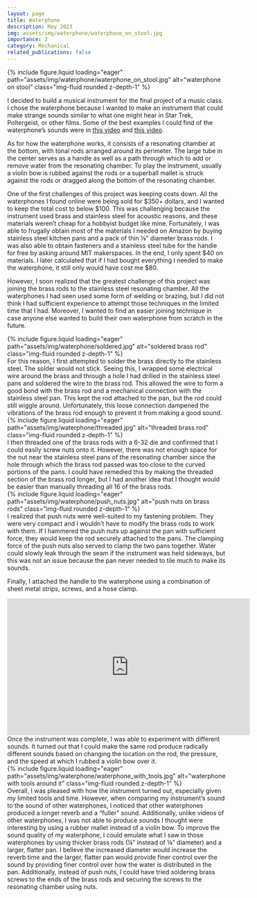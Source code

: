 ```yaml
---
layout: page
title: Waterphone
description: May 2023
img: assets/img/waterphone/waterphone_on_stool.jpg
importance: 2
category: Mechanical
related_publications: false
---
```



<div class="row justify-content-center">
    <div class="col-sm-5">
        {% include figure.liquid loading="eager" path="assets/img/waterphone/waterphone_on_stool.jpg" alt="waterphone on stool" class="img-fluid rounded z-depth-1" %}
    </div>
</div>

I decided to build a musical instrument for the final project of a music class. I chose the waterphone because I wanted to make an instrument that could make strange sounds similar to what one might hear in Star Trek, Poltergeist, or other films. Some of the best examples I could find of the waterphone’s sounds were in [this video](https://www.youtube.com/watch?v=9d1yDCWicf0&ab_channel=LatiDesign1) and [this video](https://www.youtube.com/watch?v=foSJstDFDfg&ab_channel=ToddBarton).

As for how the waterphone works, it consists of a resonating chamber at the bottom, with tonal rods arranged around its perimeter. The large tube in the center serves as a handle as well as a path through which to add or remove water from the resonating chamber. To play the instrument, usually a violin bow is rubbed against the rods or a superball mallet is struck against the rods or dragged along the bottom of the resonating chamber.

One of the first challenges of this project was keeping costs down. All the waterphones I found online were being sold for &#36;350+ dollars, and I wanted to keep the total cost to below &#36;100. This was challenging because the instrument used brass and stainless steel for acoustic reasons, and these materials weren’t cheap for a hobbyist budget like mine. Fortunately, I was able to frugally obtain most of the materials I needed on Amazon by buying stainless steel kitchen pans and a pack of thin ⅛” diameter brass rods. I was also able to obtain fasteners and a stainless steel tube for the handle for free by asking around MIT makerspaces. In the end, I only spent &#36;40 on materials. I later calculated that if I had bought everything I needed to make the waterphone, it still only would have cost me &#36;80. 

However, I soon realized that the greatest challenge of this project was joining the brass rods to the stainless steel resonating chamber. All the waterphones I had seen used some form of welding or brazing, but I did not think I had sufficient experience to attempt those techniques in the limited time that I had. Moreover, I wanted to find an easier joining technique in case anyone else wanted to build their own waterphone from scratch in the future.

<div class="row justify-content-center">
    <div class="col-sm-4 mt-3">
        {% include figure.liquid loading="eager" path="assets/img/waterphone/soldered.jpg" alt="soldered brass rod" class="img-fluid rounded z-depth-1" %}
    </div>
</div>
For this reason, I first attempted to solder the brass directly to the stainless steel. The solder would not stick. Seeing this, I wrapped some electrical wire around the brass and through a hole I had drilled in the stainless steel pans and soldered the wire to the brass rod. This allowed the wire to form a good bond with the brass rod and a mechanical connection with the stainless steel pan. This kept the rod attached to the pan, but the rod could still wiggle around. Unfortunately, this loose connection dampened the vibrations of the brass rod enough to prevent it from making a good sound.

<div class="row justify-content-center">
    <div class="col-sm-6 mt-3">
        {% include figure.liquid loading="eager" path="assets/img/waterphone/threaded.jpg" alt="threaded brass rod" class="img-fluid rounded z-depth-1" %}
    </div>
</div>
I then threaded one of the brass rods with a 6-32 die and confirmed that I could easily screw nuts onto it. However, there was not enough space for the nut near the stainless steel pans of the resonating chamber since the hole through which the brass rod passed was too close to the curved portions of the pans. I could have remedied this by making the threaded section of the brass rod longer, but I had another idea that I thought would be easier than manually threading all 16 of the brass rods.

<div class="row justify-content-center">
    <div class="col-sm-6 mt-3">
        {% include figure.liquid loading="eager" path="assets/img/waterphone/push_nuts.jpg" alt="push nuts on brass rods" class="img-fluid rounded z-depth-1" %}
    </div>
</div>
I realized that push nuts were well-suited to my fastening problem. They were very compact and I wouldn’t have to modify the brass rods to work with them. If I hammered the push nuts up against the pan with sufficient force, they would keep the rod securely attached to the pans. The clamping force of the push nuts also served to clamp the two pans together. Water could slowly leak through the seam if the instrument was held sideways, but this was not an issue because the pan never needed to tile much to make its sounds.

Finally, I attached the handle to the waterphone using a combination of sheet metal strips, screws, and a hose clamp.

<div class="embed-responsive embed-responsive-16by9 mt-4 mb-3">
    <iframe width="560" height="315" src="https://www.youtube.com/embed/X2hIwaAEe2Y?si=1j8XzRZV8cNTvdcp" title="YouTube video player" frameborder="0" allow="accelerometer; autoplay; clipboard-write; encrypted-media; gyroscope; picture-in-picture; web-share" referrerpolicy="strict-origin-when-cross-origin" allowfullscreen></iframe>
</div>
Once the instrument was complete, I was able to experiment with different sounds. It turned out that I could make the same rod produce radically different sounds based on changing the location on the rod, the pressure, and the speed at which I rubbed a violin bow over it.

<div class="row justify-content-center">
    <div class="col-sm-12 mt-3">
        {% include figure.liquid loading="eager" path="assets/img/waterphone/waterphone_with_tools.jpg" alt="waterphone with tools around it" class="img-fluid rounded z-depth-1" %}
    </div>
</div>
Overall, I was pleased with how the instrument turned out, especially given my limited tools and time. However, when comparing my instrument’s sound to the sound of other waterphones, I noticed that other waterphones produced a longer reverb and a “fuller” sound. Additionally, unlike videos of other waterphones, I was not able to produce sounds I thought were interesting by using a rubber mallet instead of a violin bow. To improve the sound quality of my waterphone, I could emulate what I saw in those waterphones by using thicker brass rods (¼” instead of ⅛” diameter) and a larger, flatter pan. I believe the increased diameter would increase the reverb time and the larger, flatter pan would provide finer control over the sound by providing finer control over how the water is distributed in the pan. Additionally, instead of push nuts, I could have tried soldering brass screws to the ends of the brass rods and securing the screws to the resonating chamber using nuts. 


